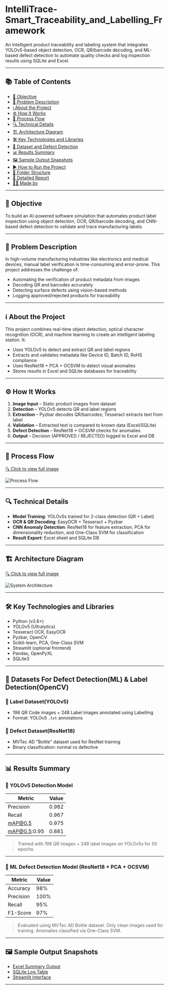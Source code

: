 # IntelliTrace-Smart_Traceability_and_Labelling_Framework
An intelligent product traceability and labeling system that integrates YOLOv5-based object detection, OCR, QR/barcode decoding, and ML-based defect detection to automate quality checks and log inspection results using SQLite and Excel.

---

## 📚 Table of Contents
- [🎯 Objective](#-objective)
- [🧩 Problem Description](#-problem-description)
- [ℹ️ About the Project](#️-about-the-project)
- [⚙️ How It Works](#-how-it-works)
- [🔁 Process Flow](#-process-flow)
- [🔍 Technical Details](#-technical-details)
- [🏗️ Architecture Diagram](#-architecture-diagram)
- [🛠️ Key Technologies and Libraries](#-key-technologies-and-libraries)
- [🧪 Dataset and Defect Detection](#-dataset-and-defect-detection)
- [📊 Results Summary](#-results-summary)
- [🖼️ Sample Output Snapshots](#-sample-output-snapshots)
- [▶️ How to Run the Project](#-how-to-run-the-project)
- [📂 Folder Structure](#-folder-structure)
- [📘 Detailed Report](#-detailed-report)
- [👨‍💻 Made by](#-made-by)

---

## 🎯 Objective
To build an AI-powered software simulation that automates product label inspection using object detection, OCR, QR/barcode decoding, and CNN-based defect detection to validate and trace manufacturing labels.

---

## 🧩 Problem Description
In high-volume manufacturing industries like electronics and medical devices, manual label verification is time-consuming and error-prone. This project addresses the challenge of:
- Automating the verification of product metadata from images
- Decoding QR and barcodes accurately
- Detecting surface defects using vision-based methods
- Logging approved/rejected products for traceability

---

## ℹ️ About the Project
This project combines real-time object detection, optical character recognition (OCR), and machine learning to create an intelligent labeling station. It:
- Uses YOLOv5 to detect and extract QR and label regions
- Extracts and validates metadata like Device ID, Batch ID, RoHS compliance
- Uses ResNet18 + PCA + OCSVM to detect visual anomalies
- Stores results in Excel and SQLite databases for traceability

---

## ⚙️ How It Works
1. **Image Input** – Static product images from dataset  
2. **Detection** – YOLOv5 detects QR and label regions  
3. **Extraction** – Pyzbar decodes QR/barcodes; Tesseract extracts text from label  
4. **Validation** – Extracted text is compared to known data (Excel/SQLite)  
5. **Defect Detection** – ResNet18 + OCSVM checks for anomalies  
6. **Output** – Decision (APPROVED / REJECTED) logged to Excel and DB  

---

## 🔁 Process Flow  
[🔍 Click to view full image](./assets/Process_Flow.png)

![Process Flow](./assets/Process_Flow.png)

---

## 🔍 Technical Details
- **Model Training**: YOLOv5s trained for 2-class detection (QR + Label)  
- **OCR & QR Decoding**: EasyOCR + Tesseract + Pyzbar  
- **CNN Anomaly Detection**: ResNet18 for feature extraction, PCA for dimensionality reduction, and One-Class SVM for classification  
- **Result Export**: Excel sheet and SQLite DB   

---

## 🏗️ Architecture Diagram  
[🔍 Click to view full image](./assets/System_Architecture.png)

![System Architecture](./assets/System_Architecture.png)

---

## 🛠️ Key Technologies and Libraries
- Python (v3.8+)
- YOLOv5 (Ultralytics)
- Tesseract OCR, EasyOCR
- Pyzbar, OpenCV
- Scikit-learn, PCA, One-Class SVM
- Streamlit (optional frontend)
- Pandas, OpenPyXL
- SQLite3

---

## 🧪 Datasets For Defect Detection(ML) & Label Detection(OpenCV)

### 🔹 Label Dataset(YOLOv5)
- 198 QR Code images + 248 Label images annotated using LabelImg
- Format: YOLOv5 `.txt` annotations

### 🔹 Defect Dataset(ResNet18)
- MVTec AD "Bottle" dataset used for ResNet training
- Binary classification: normal vs defective

---

## 📊 Results Summary

### 🔹 YOLOv5 Detection Model

| Metric     | Value |
|------------|--------|
| Precision  | 0.982  |
| Recall     | 0.967  |
| mAP@0.5    | 0.975  |
| mAP@0.5:0.95 | 0.881 |

> Trained with 198 QR images + 248 label images on YOLOv5s for 50 epochs.

---

### 🔹 ML Defect Detection Model (ResNet18 + PCA + OCSVM)

| Metric     | Value |
|------------|--------|
| Accuracy   | 98%    |
| Precision  | 100%   |
| Recall     | 95%    |
| F1-Score   | 97%    |

> Evaluated using MVTec AD Bottle dataset. Only clean images used for training. Anomalies classified via One-Class SVM.
---

## 🖼️ Sample Output Snapshots
- [Excel Summary Output](./assets/excel_output.png)
- [SQLite Log Table](./assets/sqlite_table.png)
- [Streamlit Interface](./assets/streamlit_demo.png)

---
